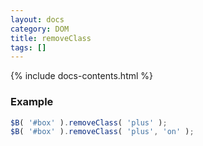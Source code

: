 ```yaml
---
layout: docs
category: DOM
title: removeClass
tags: []
---
```


{% include docs-contents.html %}

### Example
```js
$B( '#box' ).removeClass( 'plus' );
$B( '#box' ).removeClass( 'plus', 'on' );
```